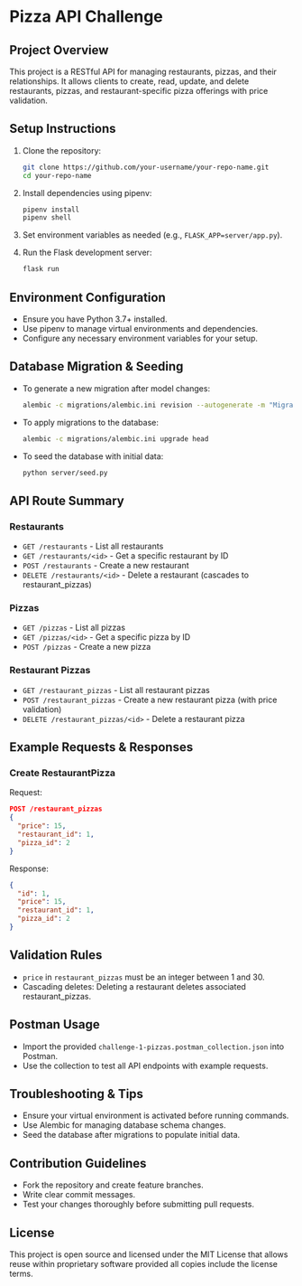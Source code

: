# Pizza API Challenge

## Project Overview

This project is a RESTful API for managing restaurants, pizzas, and their relationships. It allows clients to create, read, update, and delete restaurants, pizzas, and restaurant-specific pizza offerings with price validation.

## Setup Instructions

1. Clone the repository:

   ```bash
   git clone https://github.com/your-username/your-repo-name.git
   cd your-repo-name
   ```

2. Install dependencies using pipenv:

   ```bash
   pipenv install
   pipenv shell
   ```

3. Set environment variables as needed (e.g., `FLASK_APP=server/app.py`).

4. Run the Flask development server:

   ```bash
   flask run
   ```

## Environment Configuration

- Ensure you have Python 3.7+ installed.
- Use pipenv to manage virtual environments and dependencies.
- Configure any necessary environment variables for your setup.

## Database Migration & Seeding

- To generate a new migration after model changes:
  
  ```bash
  alembic -c migrations/alembic.ini revision --autogenerate -m "Migration message"
  ```

- To apply migrations to the database:
  
  ```bash
  alembic -c migrations/alembic.ini upgrade head
  ```

- To seed the database with initial data:
  
  ```bash
  python server/seed.py
  ```

## API Route Summary

### Restaurants

- `GET /restaurants` - List all restaurants
- `GET /restaurants/<id>` - Get a specific restaurant by ID
- `POST /restaurants` - Create a new restaurant
- `DELETE /restaurants/<id>` - Delete a restaurant (cascades to restaurant_pizzas)

### Pizzas

- `GET /pizzas` - List all pizzas
- `GET /pizzas/<id>` - Get a specific pizza by ID
- `POST /pizzas` - Create a new pizza

### Restaurant Pizzas

- `GET /restaurant_pizzas` - List all restaurant pizzas
- `POST /restaurant_pizzas` - Create a new restaurant pizza (with price validation)
- `DELETE /restaurant_pizzas/<id>` - Delete a restaurant pizza

## Example Requests & Responses

### Create RestaurantPizza

Request:

```json
POST /restaurant_pizzas
{
  "price": 15,
  "restaurant_id": 1,
  "pizza_id": 2
}
```

Response:

```json
{
  "id": 1,
  "price": 15,
  "restaurant_id": 1,
  "pizza_id": 2
}
```

## Validation Rules

- `price` in `restaurant_pizzas` must be an integer between 1 and 30.
- Cascading deletes: Deleting a restaurant deletes associated restaurant_pizzas.

## Postman Usage

- Import the provided `challenge-1-pizzas.postman_collection.json` into Postman.
- Use the collection to test all API endpoints with example requests.

## Troubleshooting & Tips

- Ensure your virtual environment is activated before running commands.
- Use Alembic for managing database schema changes.
- Seed the database after migrations to populate initial data.

## Contribution Guidelines

- Fork the repository and create feature branches.
- Write clear commit messages.
- Test your changes thoroughly before submitting pull requests.

## License

This project is open source and licensed under the MIT License that allows reuse within proprietary software provided all copies include the license terms.
